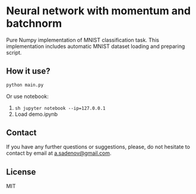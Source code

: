 # Neural network with momentum and batchnorm
Pure Numpy implementation of MNIST classification task.
This implementation includes automatic MNIST dataset loading and preparing script.

## How it use?

```sh
python main.py
```
Or use notebook:

1. ```sh jupyter notebook --ip=127.0.0.1```
2. Load demo.ipynb

## Contact
If you have any further questions or suggestions, please, do not hesitate to contact  by email at a.sadenov@gmail.com.

## License
MIT



